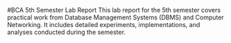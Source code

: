 #BCA 5th Semester Lab Report
This lab report for the 5th semester covers practical work from Database Management Systems (DBMS) and Computer Networking. It includes detailed experiments, implementations, and analyses conducted during the semester.
